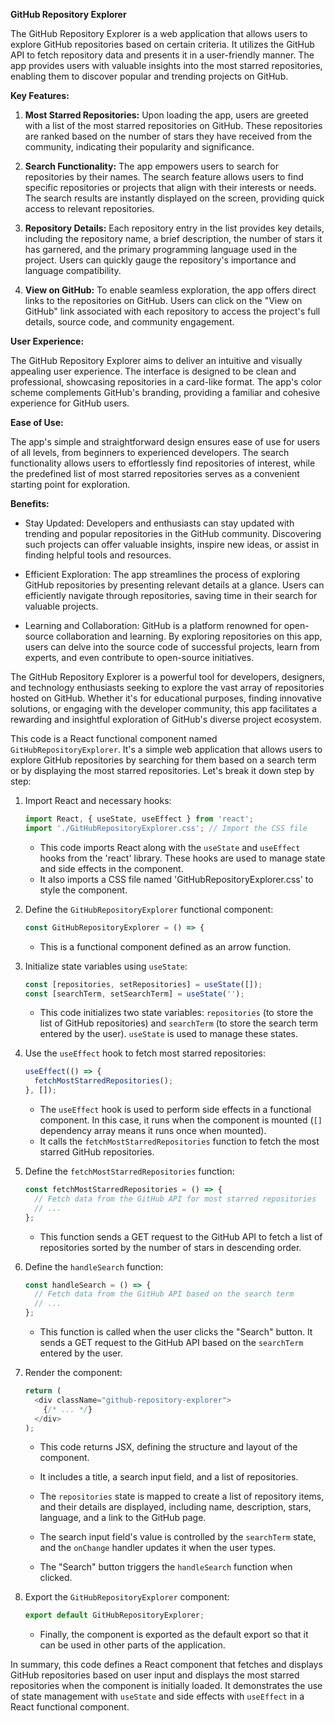 **GitHub Repository Explorer**

The GitHub Repository Explorer is a web application that allows users to explore GitHub repositories based on certain criteria. It utilizes the GitHub API to fetch repository data and presents it in a user-friendly manner. The app provides users with valuable insights into the most starred repositories, enabling them to discover popular and trending projects on GitHub.

**Key Features:**

1. **Most Starred Repositories:** Upon loading the app, users are greeted with a list of the most starred repositories on GitHub. These repositories are ranked based on the number of stars they have received from the community, indicating their popularity and significance.

2. **Search Functionality:** The app empowers users to search for repositories by their names. The search feature allows users to find specific repositories or projects that align with their interests or needs. The search results are instantly displayed on the screen, providing quick access to relevant repositories.

3. **Repository Details:** Each repository entry in the list provides key details, including the repository name, a brief description, the number of stars it has garnered, and the primary programming language used in the project. Users can quickly gauge the repository's importance and language compatibility.

4. **View on GitHub:** To enable seamless exploration, the app offers direct links to the repositories on GitHub. Users can click on the "View on GitHub" link associated with each repository to access the project's full details, source code, and community engagement.

**User Experience:**

The GitHub Repository Explorer aims to deliver an intuitive and visually appealing user experience. The interface is designed to be clean and professional, showcasing repositories in a card-like format. The app's color scheme complements GitHub's branding, providing a familiar and cohesive experience for GitHub users.

**Ease of Use:**

The app's simple and straightforward design ensures ease of use for users of all levels, from beginners to experienced developers. The search functionality allows users to effortlessly find repositories of interest, while the predefined list of most starred repositories serves as a convenient starting point for exploration.

**Benefits:**

- Stay Updated: Developers and enthusiasts can stay updated with trending and popular repositories in the GitHub community. Discovering such projects can offer valuable insights, inspire new ideas, or assist in finding helpful tools and resources.

- Efficient Exploration: The app streamlines the process of exploring GitHub repositories by presenting relevant details at a glance. Users can efficiently navigate through repositories, saving time in their search for valuable projects.

- Learning and Collaboration: GitHub is a platform renowned for open-source collaboration and learning. By exploring repositories on this app, users can delve into the source code of successful projects, learn from experts, and even contribute to open-source initiatives.

The GitHub Repository Explorer is a powerful tool for developers, designers, and technology enthusiasts seeking to explore the vast array of repositories hosted on GitHub. Whether it's for educational purposes, finding innovative solutions, or engaging with the developer community, this app facilitates a rewarding and insightful exploration of GitHub's diverse project ecosystem.



This code is a React functional component named `GitHubRepositoryExplorer`. It's a simple web application that allows users to explore GitHub repositories by searching for them based on a search term or by displaying the most starred repositories. Let's break it down step by step:

1. Import React and necessary hooks:

   ```javascript
   import React, { useState, useEffect } from 'react';
   import './GitHubRepositoryExplorer.css'; // Import the CSS file
   ```

   - This code imports React along with the `useState` and `useEffect` hooks from the 'react' library. These hooks are used to manage state and side effects in the component.
   - It also imports a CSS file named 'GitHubRepositoryExplorer.css' to style the component.

2. Define the `GitHubRepositoryExplorer` functional component:

   ```javascript
   const GitHubRepositoryExplorer = () => {
   ```

   - This is a functional component defined as an arrow function.

3. Initialize state variables using `useState`:

   ```javascript
   const [repositories, setRepositories] = useState([]);
   const [searchTerm, setSearchTerm] = useState('');
   ```

   - This code initializes two state variables: `repositories` (to store the list of GitHub repositories) and `searchTerm` (to store the search term entered by the user). `useState` is used to manage these states.

4. Use the `useEffect` hook to fetch most starred repositories:

   ```javascript
   useEffect(() => {
     fetchMostStarredRepositories();
   }, []);
   ```

   - The `useEffect` hook is used to perform side effects in a functional component. In this case, it runs when the component is mounted (`[]` dependency array means it runs once when mounted).
   - It calls the `fetchMostStarredRepositories` function to fetch the most starred GitHub repositories.

5. Define the `fetchMostStarredRepositories` function:

   ```javascript
   const fetchMostStarredRepositories = () => {
     // Fetch data from the GitHub API for most starred repositories
     // ...
   };
   ```

   - This function sends a GET request to the GitHub API to fetch a list of repositories sorted by the number of stars in descending order.

6. Define the `handleSearch` function:

   ```javascript
   const handleSearch = () => {
     // Fetch data from the GitHub API based on the search term
     // ...
   };
   ```

   - This function is called when the user clicks the "Search" button. It sends a GET request to the GitHub API based on the `searchTerm` entered by the user.

7. Render the component:

   ```javascript
   return (
     <div className="github-repository-explorer">
       {/* ... */}
     </div>
   );
   ```

   - This code returns JSX, defining the structure and layout of the component.

   - It includes a title, a search input field, and a list of repositories.

   - The `repositories` state is mapped to create a list of repository items, and their details are displayed, including name, description, stars, language, and a link to the GitHub page.

   - The search input field's value is controlled by the `searchTerm` state, and the `onChange` handler updates it when the user types.

   - The "Search" button triggers the `handleSearch` function when clicked.

8. Export the `GitHubRepositoryExplorer` component:

   ```javascript
   export default GitHubRepositoryExplorer;
   ```

   - Finally, the component is exported as the default export so that it can be used in other parts of the application.

In summary, this code defines a React component that fetches and displays GitHub repositories based on user input and displays the most starred repositories when the component is initially loaded. It demonstrates the use of state management with `useState` and side effects with `useEffect` in a React functional component.
